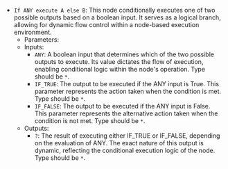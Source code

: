 - `If ANY execute A else B`: This node conditionally executes one of two possible outputs based on a boolean input. It serves as a logical branch, allowing for dynamic flow control within a node-based execution environment.
    - Parameters:
    - Inputs:
        - `ANY`: A boolean input that determines which of the two possible outputs to execute. Its value dictates the flow of execution, enabling conditional logic within the node's operation. Type should be `*`.
        - `IF_TRUE`: The output to be executed if the ANY input is True. This parameter represents the action taken when the condition is met. Type should be `*`.
        - `IF_FALSE`: The output to be executed if the ANY input is False. This parameter represents the alternative action taken when the condition is not met. Type should be `*`.
    - Outputs:
        - `?`: The result of executing either IF_TRUE or IF_FALSE, depending on the evaluation of ANY. The exact nature of this output is dynamic, reflecting the conditional execution logic of the node. Type should be `*`.
